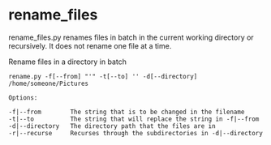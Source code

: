 # rename_files
rename_files.py renames files in batch in the current working directory or recursively. It does not rename one file at a time.

Rename files in a directory in batch

    rename.py -f[--from] "'" -t[--to] '' -d[--directory] /home/someone/Pictures

    Options:

    -f|--from        The string that is to be changed in the filename
    -t|--to          The string that will replace the string in -f|--from
    -d|--directory   The directory path that the files are in
    -r|--recurse     Recurses through the subdirectories in -d|--directory
